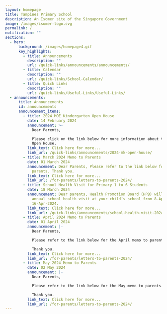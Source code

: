 ```yaml
---
layout: homepage
title: Tampines Primary School
description: An Isomer site of the Singapore Government
image: /images/isomer-logo.svg
permalink: /
notification: ""
sections:
  - hero:
      background: /images/homepage4.gif
      key_highlights:
        - title: Announcements
          description: ""
          url: /quick-links/announcements/announcements/
        - title: Calendar
          description: ""
          url: /quick-links/School-Calendar/
        - title: Quick Links
          description: ""
          url: /quick-links/Useful-Links/Useful-Links/
  - announcements:
      title: Announcements
      id: announcements
      announcement_items:
        - title: 2024 MOE Kindergarten Open House
          date: 14 February 2024
          announcement: >-
            Dear Parents,

            Please click on the link below for more information about the MK
            Open House.
          link_text: Click here for more...
          link_url: /quick-links/announcements/2024-mk-open-house/
        - title: March 2024 Memo to Parents
          date: 01 March 2024
          announcement: Dear Parents, Please refer to the link below for the March memo to
            parents. Thank you.
          link_text: Click here for more...
          link_url: /for-parents/letters-to-parents-2024/
        - title: School Health Visit for Primary 1 to 6 Students
          date: 18 March 2024
          announcement: Dear parents, Health Promotion Board (HPB) will be conducting
            annual school health visit at your child’s school from 8-Apr-2024 to
            16-Apr-2024.
          link_text: Click here for more...
          link_url: /quick-links/announcements/school-health-visit-2024/
        - title: April 2024 Memo to Parents
          date: 01 April 2024
          announcement: |-
            Dear Parents,

            Please refer to the link below for the April memo to parents.

            Thank you.
          link_text: Click here for more...
          link_url: /for-parents/letters-to-parents-2024/
        - title: May 2024 Memo to Parents
          date: 02 May 2024
          announcement: |-
            Dear Parents,

            Please refer to the link below for the May memo to parents.

            Thank you.
          link_text: Click here for more...
          link_url: /for-parents/letters-to-parents-2024/
---
```

